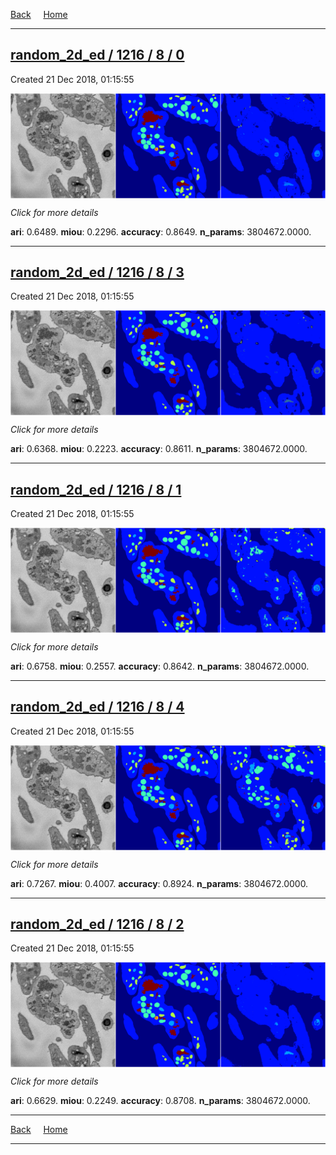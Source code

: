
[Back](..)&nbsp;&nbsp;&nbsp;&nbsp;&nbsp;[Home](https://leapmanlab.github.io/snapshots)

---

<div class="summary"><a href="0"><h2>random_2d_ed / 1216 / 8 / 0</h2></a><p>Created 21 Dec 2018, 01:15:55
</p><a href="0"><img src="0/media/summary.png" align="center"></a><p>
<i>Click for more details</i>
</p></div>

**ari**: 0.6489. **miou**: 0.2296. **accuracy**: 0.8649. **n_params**: 3804672.0000. 

---

<div class="summary"><a href="3"><h2>random_2d_ed / 1216 / 8 / 3</h2></a><p>Created 21 Dec 2018, 01:15:55
</p><a href="3"><img src="3/media/summary.png" align="center"></a><p>
<i>Click for more details</i>
</p></div>

**ari**: 0.6368. **miou**: 0.2223. **accuracy**: 0.8611. **n_params**: 3804672.0000. 

---

<div class="summary"><a href="1"><h2>random_2d_ed / 1216 / 8 / 1</h2></a><p>Created 21 Dec 2018, 01:15:55
</p><a href="1"><img src="1/media/summary.png" align="center"></a><p>
<i>Click for more details</i>
</p></div>

**ari**: 0.6758. **miou**: 0.2557. **accuracy**: 0.8642. **n_params**: 3804672.0000. 

---

<div class="summary"><a href="4"><h2>random_2d_ed / 1216 / 8 / 4</h2></a><p>Created 21 Dec 2018, 01:15:55
</p><a href="4"><img src="4/media/summary.png" align="center"></a><p>
<i>Click for more details</i>
</p></div>

**ari**: 0.7267. **miou**: 0.4007. **accuracy**: 0.8924. **n_params**: 3804672.0000. 

---

<div class="summary"><a href="2"><h2>random_2d_ed / 1216 / 8 / 2</h2></a><p>Created 21 Dec 2018, 01:15:55
</p><a href="2"><img src="2/media/summary.png" align="center"></a><p>
<i>Click for more details</i>
</p></div>

**ari**: 0.6629. **miou**: 0.2249. **accuracy**: 0.8708. **n_params**: 3804672.0000. 

---

[Back](..)&nbsp;&nbsp;&nbsp;&nbsp;&nbsp;[Home](https://leapmanlab.github.io/snapshots)

---
